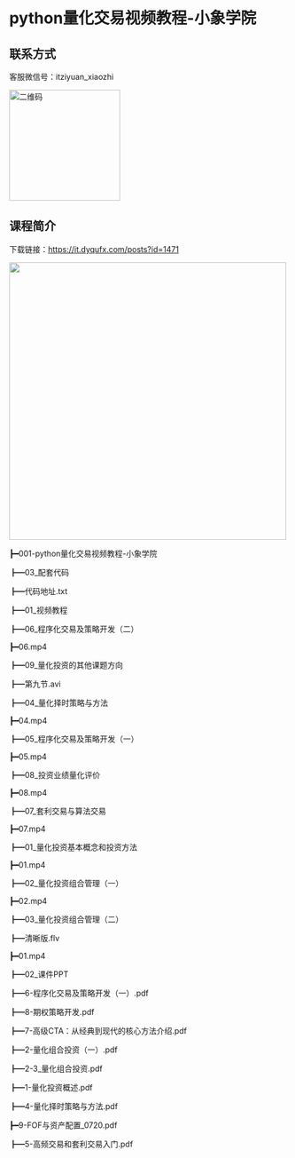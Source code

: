 # python量化交易视频教程-小象学院

## 联系方式

客服微信号：itziyuan_xiaozhi

<img src="https://ziyuanyun.oss-cn-guangzhou.aliyuncs.com/common/20240614073449/666b82192834a.jpg" width="200" height="200" alt="二维码">

## 课程简介

下载链接：https://it.dyqufx.com/posts?id=1471

<img src="https://ziyuanyun.oss-cn-guangzhou.aliyuncs.com/yun/20240515153943/664466bf5e299.jpg" width="500" alt="">

  ┣━001-python量化交易视频教程-小象学院

 ┣━03_配套代码

 ┣━代码地址.txt

 ┣━01_视频教程

 ┣━06_程序化交易及策略开发（二）

 ┣━06.mp4

 ┣━09_量化投资的其他课题方向

 ┣━第九节.avi

 ┣━04_量化择时策略与方法

 ┣━04.mp4

 ┣━05_程序化交易及策略开发（一）

 ┣━05.mp4

 ┣━08_投资业绩量化评价

 ┣━08.mp4

 ┣━07_套利交易与算法交易

 ┣━07.mp4

 ┣━01_量化投资基本概念和投资方法

 ┣━01.mp4

 ┣━02_量化投资组合管理（一）

 ┣━02.mp4

 ┣━03_量化投资组合管理（二）

 ┣━清晰版.flv

 ┣━01.mp4

 ┣━02_课件PPT

 ┣━6-程序化交易及策略开发（一）.pdf

 ┣━8-期权策略开发.pdf

 ┣━7-高级CTA：从经典到现代的核心方法介绍.pdf

 ┣━2-量化组合投资（一）.pdf

 ┣━2-3_量化组合投资.pdf

 ┣━1-量化投资概述.pdf

 ┣━4-量化择时策略与方法.pdf

 ┣━9-FOF与资产配置_0720.pdf

 ┣━5-高频交易和套利交易入门.pdf

  